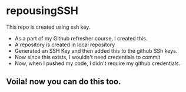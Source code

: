 # repousingSSH

This repo is created using ssh key.

- As a part of my Github refresher course, I created this.
- A repository is created in local repository
- Generated an SSH Key and then added this to the github SSh keys.
- Now since this exists, I wouldn't need credentials to commit
- Now, when I pushed my code, I didn't require my github credentials.

## Voila! now you can do this too. 
